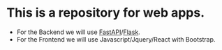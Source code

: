 # This is a repository for web apps.

-   For the Backend we will use [FastAPI](https://fastapi.tiangolo.com/)/[Flask](https://flask.palletsprojects.com/).
-   For the Frontend we will use Javascript/Jquery/React with Bootstrap.
